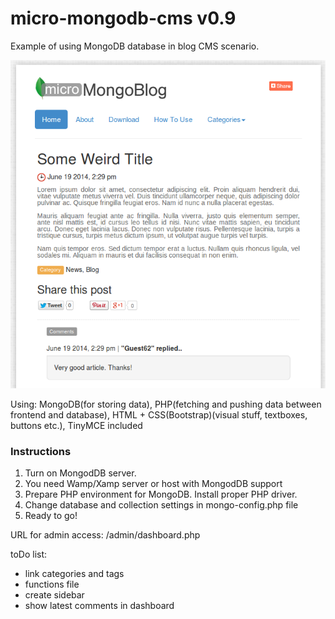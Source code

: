 micro-mongodb-cms v0.9
======================

Example of using MongoDB database in blog CMS scenario.

![ScreenShot](/images/micromongoblog-post.png)

Using:
MongoDB(for storing data), 
PHP(fetching and pushing data between frontend and database),
HTML + CSS(Bootstrap)(visual stuff, textboxes, buttons etc.),
TinyMCE included

<h3>Instructions</h3>

1. Turn on MongodDB server. 
2. You need Wamp/Xamp server or host with MongodDB support
3. Prepare PHP environment for MongoDB. Install proper PHP driver.
4. Change database and collection settings in mongo-config.php file
5. Ready to go!

URL for admin access: /admin/dashboard.php

toDo list:

- link categories and tags
- functions file
- create sidebar
- show latest comments in dashboard
